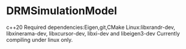 # DRMSimulationModel
c++20
Required dependencies:Eigen,git,CMake
Linux:libxrandr-dev, libxinerama-dev, libxcursor-dev, libxi-dev and libeigen3-dev
Currently compiling under linux only.
